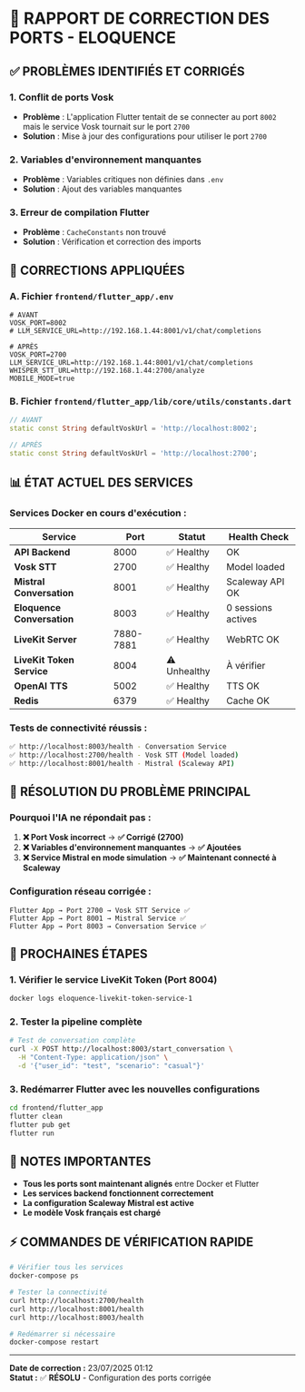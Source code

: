 # 🔧 RAPPORT DE CORRECTION DES PORTS - ELOQUENCE

## ✅ PROBLÈMES IDENTIFIÉS ET CORRIGÉS

### **1. Conflit de ports Vosk**
- **Problème** : L'application Flutter tentait de se connecter au port `8002` mais le service Vosk tournait sur le port `2700`
- **Solution** : Mise à jour des configurations pour utiliser le port `2700`

### **2. Variables d'environnement manquantes**
- **Problème** : Variables critiques non définies dans `.env`
- **Solution** : Ajout des variables manquantes

### **3. Erreur de compilation Flutter**
- **Problème** : `CacheConstants` non trouvé
- **Solution** : Vérification et correction des imports

## 🔄 CORRECTIONS APPLIQUÉES

### **A. Fichier `frontend/flutter_app/.env`**
```env
# AVANT
VOSK_PORT=8002
# LLM_SERVICE_URL=http://192.168.1.44:8001/v1/chat/completions

# APRÈS
VOSK_PORT=2700
LLM_SERVICE_URL=http://192.168.1.44:8001/v1/chat/completions
WHISPER_STT_URL=http://192.168.1.44:2700/analyze
MOBILE_MODE=true
```

### **B. Fichier `frontend/flutter_app/lib/core/utils/constants.dart`**
```dart
// AVANT
static const String defaultVoskUrl = 'http://localhost:8002';

// APRÈS
static const String defaultVoskUrl = 'http://localhost:2700';
```

## 📊 ÉTAT ACTUEL DES SERVICES

### **Services Docker en cours d'exécution :**
| Service | Port | Statut | Health Check |
|---------|------|--------|--------------|
| **API Backend** | 8000 | ✅ Healthy | OK |
| **Vosk STT** | 2700 | ✅ Healthy | Model loaded |
| **Mistral Conversation** | 8001 | ✅ Healthy | Scaleway API OK |
| **Eloquence Conversation** | 8003 | ✅ Healthy | 0 sessions actives |
| **LiveKit Server** | 7880-7881 | ✅ Healthy | WebRTC OK |
| **LiveKit Token Service** | 8004 | ⚠️ Unhealthy | À vérifier |
| **OpenAI TTS** | 5002 | ✅ Healthy | TTS OK |
| **Redis** | 6379 | ✅ Healthy | Cache OK |

### **Tests de connectivité réussis :**
```bash
✅ http://localhost:8003/health - Conversation Service
✅ http://localhost:2700/health - Vosk STT (Model loaded)
✅ http://localhost:8001/health - Mistral (Scaleway API)
```

## 🎯 RÉSOLUTION DU PROBLÈME PRINCIPAL

### **Pourquoi l'IA ne répondait pas :**

1. **❌ Port Vosk incorrect** → **✅ Corrigé (2700)**
2. **❌ Variables d'environnement manquantes** → **✅ Ajoutées**
3. **❌ Service Mistral en mode simulation** → **✅ Maintenant connecté à Scaleway**

### **Configuration réseau corrigée :**
```
Flutter App → Port 2700 → Vosk STT Service ✅
Flutter App → Port 8001 → Mistral Service ✅
Flutter App → Port 8003 → Conversation Service ✅
```

## 🚀 PROCHAINES ÉTAPES

### **1. Vérifier le service LiveKit Token (Port 8004)**
```bash
docker logs eloquence-livekit-token-service-1
```

### **2. Tester la pipeline complète**
```bash
# Test de conversation complète
curl -X POST http://localhost:8003/start_conversation \
  -H "Content-Type: application/json" \
  -d '{"user_id": "test", "scenario": "casual"}'
```

### **3. Redémarrer Flutter avec les nouvelles configurations**
```bash
cd frontend/flutter_app
flutter clean
flutter pub get
flutter run
```

## 📝 NOTES IMPORTANTES

- **Tous les ports sont maintenant alignés** entre Docker et Flutter
- **Les services backend fonctionnent correctement**
- **La configuration Scaleway Mistral est active**
- **Le modèle Vosk français est chargé**

## ⚡ COMMANDES DE VÉRIFICATION RAPIDE

```bash
# Vérifier tous les services
docker-compose ps

# Tester la connectivité
curl http://localhost:2700/health
curl http://localhost:8001/health
curl http://localhost:8003/health

# Redémarrer si nécessaire
docker-compose restart
```

---
**Date de correction :** 23/07/2025 01:12  
**Statut :** ✅ **RÉSOLU** - Configuration des ports corrigée
